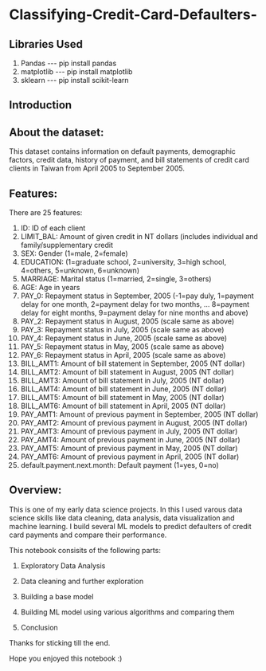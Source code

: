 # Classifying-Credit-Card-Defaulters-
## Libraries Used
1) Pandas --- pip install pandas
2) matplotlib --- pip install matplotlib
3) sklearn --- pip install scikit-learn

## Introduction
## About the dataset:
This dataset contains information on default payments, demographic factors, credit data, history of payment, and bill statements of credit card clients in Taiwan from April 2005 to September 2005.

## Features:
There are 25 features:
1.  ID: ID of each client
2.  LIMIT_BAL: Amount of given credit in NT dollars (includes individual and family/supplementary credit
3.  SEX: Gender (1=male, 2=female)
4.  EDUCATION: (1=graduate school, 2=university, 3=high school, 4=others, 5=unknown, 6=unknown)
5.  MARRIAGE: Marital status (1=married, 2=single, 3=others)
6.  AGE: Age in years
7.  PAY_0: Repayment status in September, 2005 (-1=pay duly, 1=payment delay for one month, 2=payment delay for two months, ... 8=payment delay for eight months, 9=payment delay for nine months and above)
8.  PAY_2: Repayment status in August, 2005 (scale same as above)
9.  PAY_3: Repayment status in July, 2005 (scale same as above)
10. PAY_4: Repayment status in June, 2005 (scale same as above)
11. PAY_5: Repayment status in May, 2005 (scale same as above)
12. PAY_6: Repayment status in April, 2005 (scale same as above)
13. BILL_AMT1: Amount of bill statement in September, 2005 (NT dollar)
14. BILL_AMT2: Amount of bill statement in August, 2005 (NT dollar)
15. BILL_AMT3: Amount of bill statement in July, 2005 (NT dollar)
16. BILL_AMT4: Amount of bill statement in June, 2005 (NT dollar)
17. BILL_AMT5: Amount of bill statement in May, 2005 (NT dollar)
18. BILL_AMT6: Amount of bill statement in April, 2005 (NT dollar)
19. PAY_AMT1: Amount of previous payment in September, 2005 (NT dollar)
20. PAY_AMT2: Amount of previous payment in August, 2005 (NT dollar)
21. PAY_AMT3: Amount of previous payment in July, 2005 (NT dollar)
22. PAY_AMT4: Amount of previous payment in June, 2005 (NT dollar)
23. PAY_AMT5: Amount of previous payment in May, 2005 (NT dollar)
24. PAY_AMT6: Amount of previous payment in April, 2005 (NT dollar)
25. default.payment.next.month: Default payment (1=yes, 0=no)

## Overview:
This is one of my early data science projects. In this I used varous data science skills like data cleaning, data analysis, data visualization and machine learning. 
I build several ML models to predict defaulters of credit card payments and compare their performance.

This notebook consisits of the following parts:

1) Exploratory Data Analysis

2) Data cleaning and further exploration

3) Building a base model

4) Building ML model using various algorithms and comparing them

4) Conclusion


Thanks for sticking till the end.

Hope you enjoyed this notebook :)
